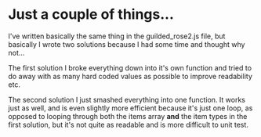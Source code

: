 # Just a couple of things...

I've written basically the same thing in the guilded_rose2.js file, but basically I wrote two solutions because I had some time and thought why not...

The first solution I broke everything down into it's own function and tried to do away with as many hard coded values as possible to improve readability etc.

The second solution I just smashed everything into one function. It works just as well, and is even slightly more efficient because it's just one loop, as opposed to looping through both the items array **and** the item types in the first solution, but it's not quite as readable and is more difficult to unit test.
